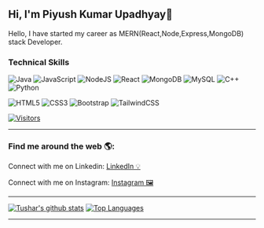 
## Hi, I'm Piyush Kumar Upadhyay👋
Hello, I have started my career as MERN(React,Node,Express,MongoDB) stack Developer. <br>
  
### Technical Skills
 
![Java](https://img.shields.io/badge/java-%23ED8B00.svg?style=for-the-badge&logo=openjdk&logoColor=white)  ![JavaScript](https://img.shields.io/badge/javascript-%23323330.svg?style=for-the-badge&logo=javascript&logoColor=%23F7DF1E)  ![NodeJS](https://img.shields.io/badge/node.js-6DA55F?style=for-the-badge&logo=node.js&logoColor=white) ![React](https://img.shields.io/badge/react-%2320232a.svg?style=for-the-badge&logo=react&logoColor=%2361DAFB)  ![MongoDB](https://img.shields.io/badge/MongoDB-%234ea94b.svg?style=for-the-badge&logo=mongodb&logoColor=white) ![MySQL](https://img.shields.io/badge/mysql-%2300f.svg?style=for-the-badge&logo=mysql&logoColor=white)  ![C++](https://img.shields.io/badge/c++-%2300599C.svg?style=for-the-badge&logo=c%2B%2B&logoColor=white)  ![Python](https://img.shields.io/badge/python-3670A0?style=for-the-badge&logo=python&logoColor=ffdd54) 


![HTML5](https://img.shields.io/badge/html5-%23E34F26.svg?style=for-the-badge&logo=html5&logoColor=white)  ![CSS3](https://img.shields.io/badge/css3-%231572B6.svg?style=for-the-badge&logo=css3&logoColor=white) ![Bootstrap](https://img.shields.io/badge/bootstrap-%238511FA.svg?style=for-the-badge&logo=bootstrap&logoColor=white) ![TailwindCSS](https://img.shields.io/badge/tailwindcss-%2338B2AC.svg?style=for-the-badge&logo=tailwind-css&logoColor=white)


[![Visitors](https://visitor-badge.glitch.me/badge?page_id=piyush0329.piyush0329)](https://www.github.com/piyush0329)
<hr>

<h3> Find me around the web 🌎:</h3>
  Connect with me on Linkedin: <a href="https://www.linkedin.com/in/piyush0329/" target="_blank">LinkedIn 💡</a><br>
  
  Connect with me on Instagram: <a href ="https://www.instagram.com/upadhyayji__0329" target="_blank">Instagram 🖼</a><br>
<hr>

[![Tushar's github stats](https://github-readme-stats.vercel.app/api?username=piyush0329&show_icons=true&theme=graywhite)](https://github.com/piyush0329/github-readme-stats)
[![Top Languages](https://github-readme-stats.vercel.app/api/top-langs/?username=piyush0329&layout=compact&theme=vue)](https://github.com/piyush0329/github-readme-stats)
<hr>

<!--
**piyush0329/piyush0329** is a ✨ _special_ ✨ repository because its `README.md` (this file) appears on your GitHub profile.

Here are some ideas to get you started:

- 🔭 I’m currently working on ...
   - MERN Stack
- 🌱 I’m currently learning ...
  - React
  - Node
  - Redux

- 🌱 I’m currently learning ...
- 👯 I’m looking to collaborate on ...
- 🤔 I’m looking for help with ...
- 💬 Ask me about ...
- 📫 How to reach me: ...
- 😄 Pronouns: ...
- ⚡ Fun fact: ...
-->
